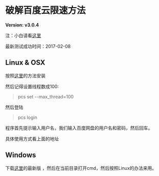 # 破解百度云限速方法

**Version: v3.0.4**

注：小白请看[这里](http://tieba.baidu.com/p/4922742135)

最新测试成功时间：2017-02-08

## Linux & OSX

按照[这里](https://github.com/GangZhuo/BaiduPCS)的方法安装

然后记得设置线程数成100:

>pcs set --max_thread=100

然后登陆

>pcs login

程序首先提示输入用户名，我们输入百度网盘的用户名和密码，然后回车。

具体使用方式看上面的地址
## Windows

下载[这里](https://github.com/GangZhuo/BaiduPCS/releases)的最新版 ，然后在当前目录打开cmd，然后按照Linux的办法来用。
